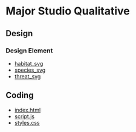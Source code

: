 # Major Studio Qualitative

## Design

### Design Element
<ul>
<li><a href="https://github.com/skyladfah/MajorStudio1_Qualitative/tree/main/final/habitat_svg">habitat_svg</a></li>
<li><a href="https://github.com/skyladfah/MajorStudio1_Qualitative/tree/main/final/species_svg">species_svg</a></li>
<li><a href="https://github.com/skyladfah/MajorStudio1_Qualitative/tree/main/final/threat_svg">threat_svg</a></li>
</ul>


## Coding
<ul>
<li><a href="https://github.com/skyladfah/MajorStudio1_Qualitative/blob/main/final/index.html">index.html</a></li>
<li><a href="https://github.com/skyladfah/MajorStudio1_Qualitative/blob/main/final/script.js">script.js</a></li>
<li><a href="https://github.com/skyladfah/MajorStudio1_Qualitative/blob/main/final/styles.css">styles.css</a></li>
</ul>
